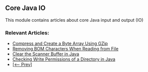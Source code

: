 ## Core Java IO

This module contains articles about core Java input and output (IO)

### Relevant Articles: 
- [Compress and Create a Byte Array Using GZip](https://www.baeldung.com/java-gzip-compress-create-byte-array)
- [Removing BOM Characters When Reading from File](https://www.baeldung.com/java-remove-byte-order-mask-chars-file)
- [Clear the Scanner Buffer in Java](https://www.baeldung.com/java-scanner-buffer)
- [Checking Write Permissions of a Directory in Java](https://www.baeldung.com/java-check-directory-write-permissions)
- [[<-- Prev]](/core-java-modules/core-java-io-5)

